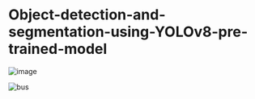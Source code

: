 # Object-detection-and-segmentation-using-YOLOv8-pre-trained-model



![image](https://github.com/KansaraT/Object-detection-and-segmentation-using-YOLOv8-pre-trained-model/assets/91043060/d2b660de-974c-4d92-9760-a02ab91a2c44)


![bus](https://github.com/KansaraT/Object-detection-and-segmentation-using-YOLOv8-pre-trained-model/assets/91043060/93591192-df6b-4877-80db-b555fe93c4fb)
